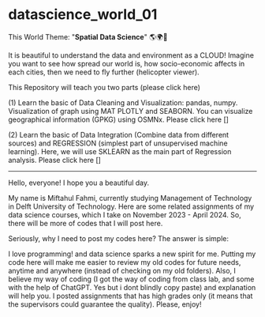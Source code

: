 # datascience_world_01
This World Theme: "**Spatial Data Science**" 🌎🌍💐

It is beautiful to understand the data and environment as a CLOUD!
Imagine you want to see how spread our world is, how socio-economic affects in each cities, then we need to fly further (helicopter viewer).

This Repository will teach you two parts (please click here)

(1) Learn the basic of Data Cleaning and Visualization: pandas, numpy. Visualization of graph using MAT PLOTLY and SEABORN. You can visualize geographical information (GPKG) using OSMNx. Please click here []

(2) Learn the basic of Data Integration (Combine data from different sources) and REGRESSION (simplest part of unsupervised machine learning). Here, we will use SKLEARN as the main part of Regression analysis. Please click here []

----

Hello, everyone! I hope you a beautiful day.

My name is Miftahul Fahmi, currently studying Management of Technology in Delft University of Technology. Here are some related assignments of my data science courses, which I take on November 2023 - April 2024. So, there will be more of codes that I will post here.

Seriously, why I need to post my codes here? The answer is simple:

I love programming! and data science sparks a new spirit for me. Putting my code here will make me easier to review my old codes for future needs, anytime and anywhere (instead of checking on my old folders). Also, I believe my way of coding (I got the way of coding from class lab, and some with the help of ChatGPT. Yes but i dont blindly copy paste) and explanation will help you.
I posted assignments that has high grades only (it means that the supervisors could guarantee the quality).
Please, enjoy!

